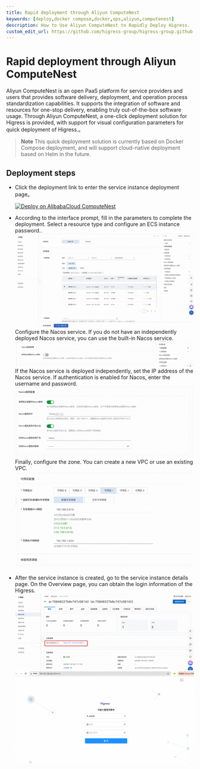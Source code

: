 ```yaml
---
title: Rapid deployment through Aliyun ComputeNest
keywords: [deploy,docker compose,docker,ops,aliyun,computenest]
description: How to Use Aliyun ComputeNest to Rapidly Deploy Higress.
custom_edit_url: https://github.com/higress-group/higress-group.github.io/blob/main/i18n/en/docusaurus-plugin-content-docs/current/ops/deploy-by-aliyun-computenest.md
---
```


# Rapid deployment through Aliyun ComputeNest

Aliyun ComputeNest is an open PaaS platform for service providers and users that provides software delivery, deployment, and operation process standardization capabilities. It supports the integration of software and resources for one-stop delivery, enabling truly out-of-the-box software usage.
Through Aliyun ComputeNest, a one-click deployment solution for Higress is provided, with support for visual configuration parameters for quick deployment of Higress.。

> **Note**
> This quick deployment solution is currently based on Docker Compose deployment, and will support cloud-native deployment based on Helm in the future.

## Deployment steps
- Click the deployment link to enter the service instance deployment page。

  [![Deploy on AlibabaCloud ComputeNest](https://service-info-public.oss-cn-hangzhou.aliyuncs.com/computenest-en.svg)](https://computenest.console.aliyun.com/service/instance/create/default?type=user&ServiceName=Higress社区版)

- According to the interface prompt, fill in the parameters to complete the deployment.
  Select a resource type and configure an ECS instance password..
  ![image](https://raw.githubusercontent.com/aliyun-computenest/quickstart-higress/main/docs/img1.jpg)
  Configure the Nacos service. If you do not have an independently deployed Nacos service, you can use the built-in Nacos service.
  ![image](https://raw.githubusercontent.com/aliyun-computenest/quickstart-higress/main/docs/img2.jpg)
  If the Nacos service is deployed independently, set the IP address of the Nacos service. If authentication is enabled for Nacos, enter the username and password.
  ![image](https://raw.githubusercontent.com/aliyun-computenest/quickstart-higress/main/docs/img3.png)
  Finally, configure the zone. You can create a new VPC or use an existing VPC.
  ![image](https://raw.githubusercontent.com/aliyun-computenest/quickstart-higress/main/docs/img4.png)
- After the service instance is created, go to the service instance details page. On the Overview page, you can obtain the login information of the Higress.
  ![image](https://raw.githubusercontent.com/aliyun-computenest/quickstart-higress/main/docs/img5.png)
  ![image](https://raw.githubusercontent.com/aliyun-computenest/quickstart-higress/main/docs/img6.png)



